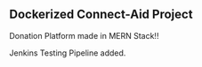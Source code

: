 ## Dockerized Connect-Aid Project

Donation Platform made in MERN Stack!!

Jenkins Testing Pipeline added.

